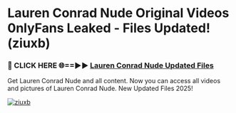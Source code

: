 # Lauren Conrad Nude Original Videos 0nlyFans Leaked - Files Updated! (ziuxb)

<h3>🔴 CLICK HERE 🌐==►► <a href="https://tinyurl.com/52m3yx9h" rel="nofollow">Lauren Conrad Nude Updated Files</a></h3>

Get Lauren Conrad Nude and all content. Now you can access all videos and pictures of Lauren Conrad Nude. New Updated Files 2025!

[![ziuxb](https://i.imgur.com/TnHtlc8.gif)](https://tinyurl.com/52m3yx9h)
